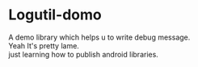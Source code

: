 # Logutil-domo
A demo library which helps u to write debug message.
<br>Yeah It's pretty lame.
<br>just learning how to publish android libraries.
